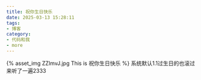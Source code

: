 ```yaml
---
title: 祝你生日快乐
date: 2025-03-13 15:28:11
tags:
- 博客
category:
- 代码和我
- more
---
```

{% asset_img ZZlmvJ.jpg This is 祝你生日快乐 %}
系统默认1.1过生日的也滚过来听了一遍2333